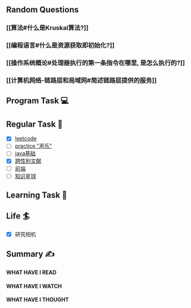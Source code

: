 ## Random Questions
### [[算法#什么是Kruskal算法?]]

### [[编程语言#什么是资源获取即初始化?]]

### [[操作系统概论#处理器执行的第一条指令在哪里, 是怎么执行的?]]

### [[计算机网络-链路层和局域网#简述链路层提供的服务]]



## Program Task  💻

## Regular Task  🤡
- [x] [leetcode](https://leetcode.cn/study-plan/algorithms/?progress=tyz0ksg)
- [ ] [practice "声乐"](https://docs.google.com/spreadsheets/d/1F0zsAOoyfBXu63_U2zy0et0Ku1OxZ0DCDKUsEI5Ebjs/edit#gid=1676784532)
- [ ] [java基础](https://javaguide.cn/java/basis/java-basic-questions-01.html#%E5%9F%BA%E7%A1%80%E6%A6%82%E5%BF%B5)
- [x] [跨性别文献](https://transreads.org/tag/article/)
- [ ] [前端](https://web.qianguyihao.com)
- [ ] [知识星球](http://svip.iocoder.cn/index/index.html)

## Learning Task 🎯

## Life 🏄
- [x] 研究相机

## Summary ✍
####  WHAT HAVE I READ

#### WHAT HAVE I WATCH

#### WHAT HAVE I THOUGHT
